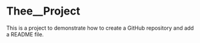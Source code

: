 # Thee__Project
This is a project to demonstrate how to create a GitHub repository and add a README file.

